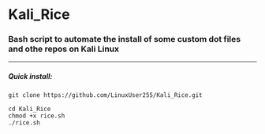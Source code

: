 # Kali_Rice
### Bash script to automate the install of some custom dot files and othe repos on Kali Linux
---
##### Quick install:
`git clone https://github.com/LinuxUser255/Kali_Rice.git`

 ```
 cd Kali_Rice
 chmod +x rice.sh
 ./rice.sh
 ```
